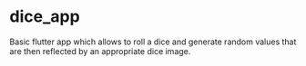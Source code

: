 # dice_app

Basic flutter app which allows to roll a dice and generate random values that are then reflected by an appropriate dice image.